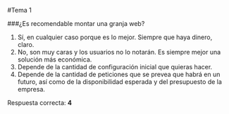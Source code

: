 #Tema 1

###¿Es recomendable montar una granja web?
1. Sí, en cualquier caso porque es lo mejor. Siempre que haya dinero, claro.
2. No, son muy caras y los usuarios no lo notarán. Es siempre mejor una solución más económica.
3. Depende de la cantidad de configuración inicial que quieras hacer.
4. Depende de la cantidad de peticiones que se prevea que habrá en un futuro, así como de la disponibilidad esperada y del presupuesto de la empresa.

Respuesta correcta: **4**
